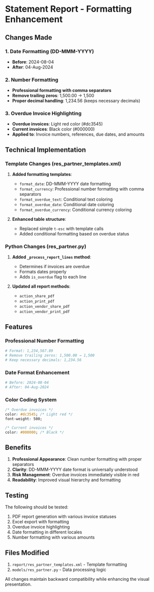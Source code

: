 # Statement Report - Formatting Enhancement

## Changes Made

### 1. Date Formatting (DD-MMM-YYYY)
- **Before**: 2024-08-04
- **After**: 04-Aug-2024

### 2. Number Formatting 
- **Professional formatting with comma separators**
- **Remove trailing zeros**: 1,500.00 → 1,500
- **Proper decimal handling**: 1,234.56 (keeps necessary decimals)

### 3. Overdue Invoice Highlighting
- **Overdue invoices**: Light red color (#dc3545)
- **Current invoices**: Black color (#000000)
- **Applied to**: Invoice numbers, references, due dates, and amounts

## Technical Implementation

### Template Changes (res_partner_templates.xml)
1. **Added formatting templates**:
   - `format_date`: DD-MMM-YYYY date formatting
   - `format_currency`: Professional number formatting with comma separators
   - `format_overdue_text`: Conditional text coloring
   - `format_overdue_date`: Conditional date coloring
   - `format_overdue_currency`: Conditional currency coloring

2. **Enhanced table structure**:
   - Replaced simple `t-esc` with template calls
   - Added conditional formatting based on overdue status

### Python Changes (res_partner.py)
1. **Added `_process_report_lines` method**:
   - Determines if invoices are overdue
   - Formats dates properly
   - Adds `is_overdue` flag to each line

2. **Updated all report methods**:
   - `action_share_pdf`
   - `action_print_pdf`
   - `action_vendor_share_pdf`
   - `action_vendor_print_pdf`

## Features

### Professional Number Formatting
```python
# Format: 1,234,567.89
# Remove trailing zeros: 1,500.00 → 1,500
# Keep necessary decimals: 1,234.56
```

### Date Format Enhancement
```python
# Before: 2024-08-04
# After: 04-Aug-2024
```

### Color Coding System
```css
/* Overdue invoices */
color: #dc3545; /* Light red */
font-weight: 500;

/* Current invoices */
color: #000000; /* Black */
```

## Benefits

1. **Professional Appearance**: Clean number formatting with proper separators
2. **Clarity**: DD-MMM-YYYY date format is universally understood
3. **Risk Management**: Overdue invoices immediately visible in red
4. **Readability**: Improved visual hierarchy and formatting

## Testing

The following should be tested:
1. PDF report generation with various invoice statuses
2. Excel export with formatting
3. Overdue invoice highlighting
4. Date formatting in different locales
5. Number formatting with various amounts

## Files Modified

1. `report/res_partner_templates.xml` - Template formatting
2. `models/res_partner.py` - Data processing logic

All changes maintain backward compatibility while enhancing the visual presentation.
